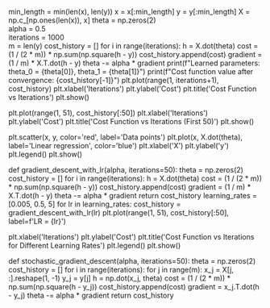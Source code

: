 min_length = min(len(x), len(y))
x = x[:min_length]
y = y[:min_length]
X = np.c_[np.ones(len(x)), x]
theta = np.zeros(2)  
alpha = 0.5  
iterations = 1000  
m = len(y)
cost_history = []
for i in range(iterations):
    h = X.dot(theta)
    cost = (1 / (2 * m)) * np.sum(np.square(h - y))
    cost_history.append(cost)
    gradient = (1 / m) * X.T.dot(h - y)
    theta -= alpha * gradient
print(f"Learned parameters: theta_0 = {theta[0]}, theta_1 = {theta[1]}")
print(f"Cost function value after convergence: {cost_history[-1]}")
plt.plot(range(1, iterations+1), cost_history)
plt.xlabel('Iterations')
plt.ylabel('Cost')
plt.title('Cost Function vs Iterations')
plt.show()


plt.plot(range(1, 51), cost_history[:50])
plt.xlabel('Iterations')
plt.ylabel('Cost')
plt.title('Cost Function vs Iterations (First 50)')
plt.show()


plt.scatter(x, y, color='red', label='Data points')
plt.plot(x, X.dot(theta), label='Linear regression', color='blue')
plt.xlabel('X')
plt.ylabel('y')
plt.legend()
plt.show()


def gradient_descent_with_lr(alpha, iterations=50):
    theta = np.zeros(2)
    cost_history = []
    for i in range(iterations):
        h = X.dot(theta)
        cost = (1 / (2 * m)) * np.sum(np.square(h - y))
        cost_history.append(cost)
        gradient = (1 / m) * X.T.dot(h - y)
        theta -= alpha * gradient
    return cost_history
learning_rates = [0.005, 0.5, 5]
for lr in learning_rates:
    cost_history = gradient_descent_with_lr(lr)
    plt.plot(range(1, 51), cost_history[:50], label=f'LR = {lr}')
    
plt.xlabel('Iterations')
plt.ylabel('Cost')
plt.title('Cost Function vs Iterations for Different Learning Rates')
plt.legend()
plt.show()


def stochastic_gradient_descent(alpha, iterations=50):
    theta = np.zeros(2)
    cost_history = []
    for i in range(iterations):
        for j in range(m):
            x_j = X[j, :].reshape(1, -1)
            y_j = y[j]
            h = np.dot(x_j, theta)
            cost = (1 / (2 * m)) * np.sum(np.square(h - y_j))
            cost_history.append(cost)
            gradient = x_j.T.dot(h - y_j)
            theta -= alpha * gradient
    return cost_history

